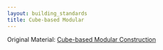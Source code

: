 ```yaml
---
layout: building_standards
title: Cube-based Modular
---
```


Original Material: [Cube-based Modular Construction](https://www.flickr.com/groups/2580208@N20/discuss/72157642750801905/)
